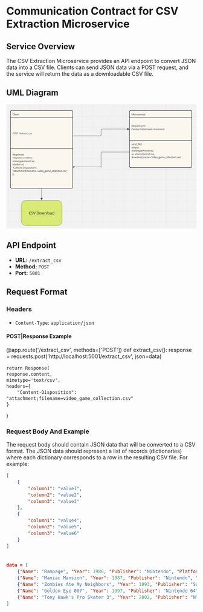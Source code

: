 # Communication Contract for CSV Extraction Microservice

## Service Overview

The CSV Extraction Microservice provides an API endpoint to convert JSON data into a CSV file. Clients can send JSON data via a POST request, and the service will return the data as a downloadable CSV file.

## UML Diagram

![CSV Extraction Microservice UML Sequence Diagram](pics/uml.png)



## API Endpoint

- **URL:** `/extract_csv`  
- **Method:** `POST`  
- **Port:** `5001`

## Request Format

### Headers

- `Content-Type`: `application/json`

#### POST|Response Example

@app.route('/extract_csv', methods=['POST'])
def extract_csv():
    response = requests.post('http://localhost:5001/extract_csv', json=data)
    
    return Response(
    response.content,
    mimetype='text/csv',
    headers={
        "Content-Disposition": "attachment;filename=video_game_collection.csv"
    }
)



### Request Body And Example

The request body should contain JSON data that will be converted to a CSV format. The JSON data should represent a list of records (dictionaries) where each dictionary corresponds to a row in the resulting CSV file. For example:

```json
[
    {
        "column1": "value1",
        "column2": "value2",
        "column3": "value3"
    },
    {
        "column1": "value4",
        "column2": "value5",
        "column3": "value6"
    }
]


data = [
    {"Name": "Rampage", "Year": 1986, "Publisher": "Nintendo", "Platform": "N", "Currently Owned": "N", "Previously Beaten": "Y", "Looking To Purchase": "Y"},
    {"Name": "Maniac Mansion", "Year": 1987, "Publisher": "Nintendo", "Platform": "N", "Currently Owned": "N", "Previously Beaten": "Y", "Looking To Purchase": "Y"},
    {"Name": "Zombies Ate My Neighbors", "Year": 1993, "Publisher": "Super Nintendo", "Platform": "N", "Currently Owned": "Y", "Previously Beaten": "Y", "Looking To Purchase": "Y"},
    {"Name": "Golden Eye 007", "Year": 1997, "Publisher": "Nintendo 64", "Platform": "Y", "Currently Owned": "Y", "Previously Beaten": "N", "Looking To Purchase": "N"},
    {"Name": "Tony Hawk's Pro Skater 3", "Year": 2002, "Publisher": "N", "Platform": "Y", "Currently Owned": "Y", "Previously Beaten": "Y", "Looking To Purchase": "Y"}
]